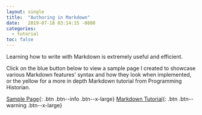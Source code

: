 ```yaml
---
layout: single
title:  "Authoring in Markdown"
date:   2019-07-18 03:14:15 -0800
categories: 
  - tutorial
toc: false
---
```


Learning how to write with Markdown is extremely useful and efficient.

Click on the blue button below to view a sample page I created to showcase various Markdown features' syntax and how they look when implemented, or the yellow for a more in depth Markdown tutorial from Programming Historian.

[Sample Page][sample pages archive link]{: .btn .btn--info .btn--x-large}
[Markdown Tutorial][tut link]{: .btn .btn--warning .btn--x-large}

[sample pages archive link]: /archive-sample/
[tut link]: https://programminghistorian.org/en/lessons/getting-started-with-markdown
